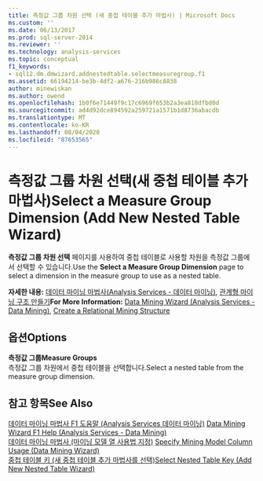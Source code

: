 ```yaml
---
title: 측정값 그룹 차원 선택 (새 중첩 테이블 추가 마법사) | Microsoft Docs
ms.custom: ''
ms.date: 06/13/2017
ms.prod: sql-server-2014
ms.reviewer: ''
ms.technology: analysis-services
ms.topic: conceptual
f1_keywords:
- sql12.dm.dmwizard.addnestedtable.selectmeasuregroup.f1
ms.assetid: 66194214-be3b-4df2-a676-216b986c8838
author: minewiskan
ms.author: owend
ms.openlocfilehash: 1b0f6e71449f9c17c6969f653b2a3ea818dfbd0d
ms.sourcegitcommit: ad4d92dce894592a259721a1571b1d8736abacdb
ms.translationtype: MT
ms.contentlocale: ko-KR
ms.lasthandoff: 08/04/2020
ms.locfileid: "87653565"
---
```

# <a name="select-a-measure-group-dimension-add-new-nested-table-wizard"></a><span data-ttu-id="acc0c-102">측정값 그룹 차원 선택(새 중첩 테이블 추가 마법사)</span><span class="sxs-lookup"><span data-stu-id="acc0c-102">Select a Measure Group Dimension (Add New Nested Table Wizard)</span></span>
  <span data-ttu-id="acc0c-103">**측정값 그룹 차원 선택** 페이지를 사용하여 중첩 테이블로 사용할 차원을 측정값 그룹에서 선택할 수 있습니다.</span><span class="sxs-lookup"><span data-stu-id="acc0c-103">Use the **Select a Measure Group Dimension** page to select a dimension in the measure group to use as a nested table.</span></span>  
  
 <span data-ttu-id="acc0c-104">**자세한 내용:** [데이터 마이닝 마법사&#40;Analysis Services - 데이터 마이닝&#41;](data-mining/data-mining-wizard-analysis-services-data-mining.md), [관계형 마이닝 구조 만들기](data-mining/create-a-relational-mining-structure.md)</span><span class="sxs-lookup"><span data-stu-id="acc0c-104">**For More Information:** [Data Mining Wizard &#40;Analysis Services - Data Mining&#41;](data-mining/data-mining-wizard-analysis-services-data-mining.md), [Create a Relational Mining Structure](data-mining/create-a-relational-mining-structure.md)</span></span>  
  
## <a name="options"></a><span data-ttu-id="acc0c-105">옵션</span><span class="sxs-lookup"><span data-stu-id="acc0c-105">Options</span></span>  
 <span data-ttu-id="acc0c-106">**측정값 그룹**</span><span class="sxs-lookup"><span data-stu-id="acc0c-106">**Measure Groups**</span></span>  
 <span data-ttu-id="acc0c-107">측정값 그룹 차원에서 중첩 테이블을 선택합니다.</span><span class="sxs-lookup"><span data-stu-id="acc0c-107">Select a nested table from the measure group dimension.</span></span>  
  
## <a name="see-also"></a><span data-ttu-id="acc0c-108">참고 항목</span><span class="sxs-lookup"><span data-stu-id="acc0c-108">See Also</span></span>  
 <span data-ttu-id="acc0c-109">[데이터 마이닝 마법사 F1 도움말 &#40;Analysis Services 데이터 마이닝&#41;](data-mining-wizard-f1-help-analysis-services-data-mining.md) </span><span class="sxs-lookup"><span data-stu-id="acc0c-109">[Data Mining Wizard F1 Help &#40;Analysis Services - Data Mining&#41;](data-mining-wizard-f1-help-analysis-services-data-mining.md) </span></span>  
 <span data-ttu-id="acc0c-110">[데이터 마이닝 마법사 &#40;마이닝 모델 열 사용법 지정&#41;](specify-mining-model-column-usage-data-mining-wizard.md) </span><span class="sxs-lookup"><span data-stu-id="acc0c-110">[Specify Mining Model Column Usage &#40;Data Mining Wizard&#41;](specify-mining-model-column-usage-data-mining-wizard.md) </span></span>  
 [<span data-ttu-id="acc0c-111">중첩 테이블 키 &#40;새 중첩 테이블 추가 마법사를 선택&#41;</span><span class="sxs-lookup"><span data-stu-id="acc0c-111">Select Nested Table Key &#40;Add New Nested Table Wizard&#41;</span></span>](select-nested-table-key-add-new-nested-table-wizard.md)  
  
  

